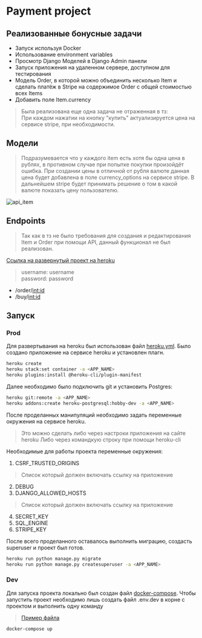 # Payment project
## Реализованные бонусные задачи
* Запуск используя Docker
* Использование environment variables
* Просмотр Django Моделей в Django Admin панели
* Запуск приложения на удаленном сервере, доступном для тестирования
* Модель Order, в которой можно объединить несколько Item и сделать платёж в Stripe на содержимое Order c общей стоимостью всех Items
* Добавить поле Item.currency

> Была реализована еще одна задача не отраженная в тз: <br/>
> При каждом нажатии на кнопку "купить" актуализируется цена на сервисе stripe, при необходимости.

## Модели

> Подразумевается что у каждого item есть хотя бы одна цена в рублях, в противном случае при попытке покупки произойдёт ошибка.
> При создании цены в отличной от рубля валюте данная цена будет добавлена в поле currency_options на сервисе stripe. В дальнейшем stripe будет принимать решение о том в какой валюте показать цену пользователю.

![api_item](https://user-images.githubusercontent.com/48497047/190868816-f4a29c07-203d-469b-855e-8bb41a3f759a.png)

## Endpoints
> Так как в тз не было требования для создания и редактирования 
> Item и Order при помощи API, данный функционал не был реализован.

[Ссылка на развернутый проект на heroku](https://intense-dusk-74168.herokuapp.com)
> username: username <br/>
> password: password

* /order/<int:id>
* /buy/<int:id>

## Запуск

### Prod

Для развертывания на heroku был использован файл [heroku.yml](https://github.com/SomeDumb/payment_project/blob/main/heroku.yml).
Было создано приложение на сервисе heroku и установлен плагн.

```sh
heroku create
heroku stack:set container -a <APP_NAME>
heroku plugins:install @heroku-cli/plugin-manifest
```

Далее необходимо было подключить git и установить Postgres:
```sh
heroku git:remote -a <APP_NAME>
heroku addons:create heroku-postgresql:hobby-dev -a <APP_NAME>
```

После проделанных манипуляций необходимо задать переменные окружения на сервисе heroku. 
> Это можно сделать либо через настроки приложения на сайте heroku
> Либо через командкую строку при помощи heroku-cli

Необходимые для работы проекта переменные окружения:
1. CSRF_TRUSTED_ORIGINS
> Список который должен включать ссылку на приложение
2. DEBUG
3. DJANGO_ALLOWED_HOSTS
> Список который должен включать ссылку на приложение
4. SECRET_KEY
5. SQL_ENGINE
6. STRIPE_KEY

После всего проделанного оставалось выполнить миграцию, создасть superuser и проект был готов.

```sh
heroku run python manage.py migrate
heroku run python manage.py createsuperuser -a <APP_NAME>
```

### Dev

Для запуска проекта локально был создан файл [docker-compose](https://github.com/SomeDumb/payment_project/blob/main/docker-compose.yml).
Чтобы запустить проект необходимо лишь создать файл .env.dev в корне с проектом и выполнить одну команду
> [Пример файла](https://github.com/SomeDumb/payment_project/blob/main/.env_example)
```sh
docker-compose up
```
